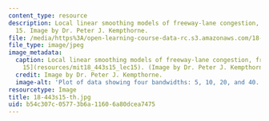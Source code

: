 ```yaml
---
content_type: resource
description: Local linear smoothing models of freeway-lane congestion, from lecture
  15. Image by Dr. Peter J. Kempthorne.
file: /media/https%3A/open-learning-course-data-rc.s3.amazonaws.com/18-443-statistics-for-applications-spring-2015/b54c307c05773b6a11606a80dcea7475_18-443s15-th.jpg
file_type: image/jpeg
image_metadata:
  caption: Local linear smoothing models of freeway-lane congestion, from [Lecture
    15](resources/mit18_443s15_lec15). (Image by Dr. Peter J. Kempthorne.)
  credit: Image by Dr. Peter J. Kempthorne.
  image-alt: 'Plot of data showing four bandwidths: 5, 10, 20, and 40.'
resourcetype: Image
title: 18-443s15-th.jpg
uid: b54c307c-0577-3b6a-1160-6a80dcea7475
---
```

